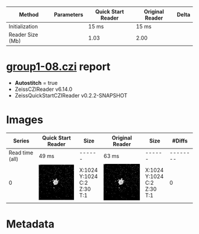 |  Method            | Parameters       | Quick Start Reader | Original Reader | Delta  |
| -------------------|------------------|--------------------|-----------------|------- |
| Initialization     |                  |15 ms|15 ms|        |
| Reader Size (Mb)     |                  |1.03|2.00|        |
# [group1-08.czi](https://zenodo.org/record/7240927/files/group1-08.czi) report
 - **Autostitch** = true
 - ZeissCZIReader v6.14.0
 - ZeissQuickStartCZIReader v0.2.2-SNAPSHOT

# Images 

| Series            | Quick Start Reader | Size | Original Reader | Size | #Diffs |
|-------------------|--------------------|------|-----------------|------|--------|
| Read time (all)   |49 ms|------|63 ms|------|--------|
|0|![group1-08.quick_true.flat_true.stitch_true.series_0.jpg](group1-08/group1-08.quick_true.flat_true.stitch_true.series_0.jpg)|X:1024<br>Y:1024<br>C:2<br>Z:30<br>T:1|![group1-08.quick_false.flat_true.stitch_true.series_0.jpg](group1-08/group1-08.quick_false.flat_true.stitch_true.series_0.jpg)|X:1024<br>Y:1024<br>C:2<br>Z:30<br>T:1|0|

# Metadata

